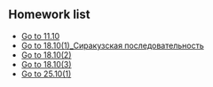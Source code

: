 ## Homework list
* [Go to 11.10](https://github.com/AlimG11/Homework/blob/main/11.10.md)
* [Go to 18.10(1)_Сиракузская последовательность](https://github.com/AlimG11/Homework/blob/main/18.10(1)_Сиракузская%20последовательность.md)
* [Go to 18.10(2)](https://github.com/AlimG11/Homework/blob/main/18.10(2).md)
* [Go to 18.10(3)](https://github.com/AlimG11/Homework/blob/main/18.10(3).md)
* [Go to 25.10(1)](https://github.com/AlimG11/Homework/blob/main/25.10(1).md)
